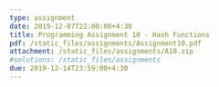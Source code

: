 ```yaml
---
type: assignment
date: 2019-12-07T22:00:00+4:30
title: Programming Assignment 10 - Hash Functions
pdf: /static_files/assignments/Assignment10.pdf
attachment: /static_files/assignments/A10.zip
#solutions: /static_files/assignments
due: 2019-12-14T23:59:00+4:30
---
```

